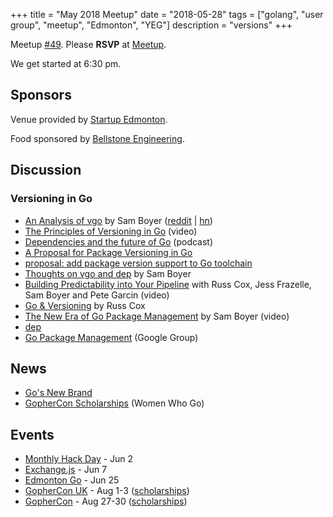 +++
title = "May 2018 Meetup"
date = "2018-05-28"
tags = ["golang", "user group", "meetup", "Edmonton", "YEG"]
description = "versions"
+++

Meetup [#49](https://github.com/edmontongo/presentations/issues/82). Please **RSVP** at [Meetup](https://www.meetup.com/startupedmonton/events/ddzwmnyxhblc/).

We get started at 6:30 pm.

## Sponsors

Venue provided by [Startup Edmonton](https://www.startupedmonton.com/).

Food sponsored by [Bellstone Engineering](https://bellstone.ca/). 

## Discussion

### Versioning in Go

* [An Analysis of vgo](https://sdboyer.io/vgo/intro/) by Sam Boyer ([reddit](https://www.reddit.com/r/golang/comments/8jappi/an_analysis_of_vgo_sdboyerio/) | [hn](https://news.ycombinator.com/item?id=17063724))
* [The Principles of Versioning in Go](https://www.youtube.com/watch?v=F8nrpe0XWRg) (video)
* [Dependencies and the future of Go](https://changelog.com/gotime/77) (podcast)
* [A Proposal for Package Versioning in Go](https://blog.golang.org/versioning-proposal)
* [proposal: add package version support to Go toolchain](https://github.com/golang/go/issues/24301)
* [Thoughts on vgo and dep](https://sdboyer.io/blog/vgo-and-dep/) by Sam Boyer
* [Building Predictability into Your Pipeline](https://www.youtube.com/watch?v=sbrZfPgNmfw) with Russ Cox, Jess Frazelle, Sam Boyer and Pete Garcin (video)
* [Go & Versioning](https://research.swtch.com/vgo) by Russ Cox
* [The New Era of Go Package Management](https://www.youtube.com/watch?v=5LtMb090AZI) by Sam Boyer (video)
* [dep](https://golang.github.io/dep/)
* [Go Package Management](https://groups.google.com/forum/#!forum/go-package-management) (Google Group)

## News

* [Go's New Brand](https://blog.golang.org/go-brand)
* [GopherCon Scholarships](https://womenwhogo.org/scholarships.html) (Women Who Go)

## Events

* [Monthly Hack Day](https://www.meetup.com/startupedmonton/events/249064595/) - Jun 2
* [Exchange.js](https://www.meetup.com/startupedmonton/events/247630881/) - Jun 7
* [Edmonton Go](https://www.meetup.com/startupedmonton/events/ddzwmnyxjbhc/) - Jun 25
* [GopherCon UK](https://www.gophercon.co.uk/schedule/) - Aug 1-3 ([scholarships](https://www.gophercon.co.uk/scholarships/))
* [GopherCon](https://www.gophercon.com/) - Aug 27-30 ([scholarships](https://womenwhogo.org/scholarships.html))


